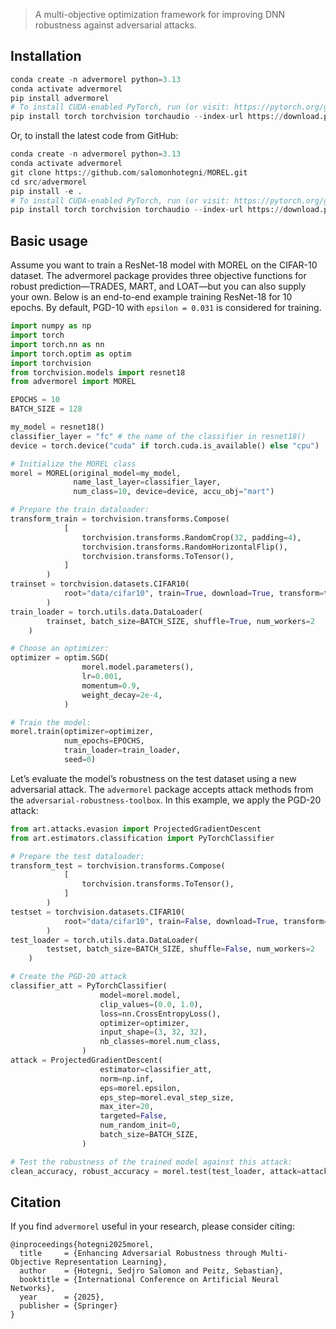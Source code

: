 > A multi-objective optimization framework for improving DNN robustness against adversarial attacks.

## Installation

```python
conda create -n advermorel python=3.13
conda activate advermorel
pip install advermorel
# To install CUDA‐enabled PyTorch, run (or visit: https://pytorch.org/get-started/locally/):
pip install torch torchvision torchaudio --index-url https://download.pytorch.org/whl/cu118
```
Or, to install the latest code from GitHub:
```python
conda create -n advermorel python=3.13
conda activate advermorel
git clone https://github.com/salomonhotegni/MOREL.git
cd src/advermorel
pip install -e .
# To install CUDA‐enabled PyTorch, run (or visit: https://pytorch.org/get-started/locally/):
pip install torch torchvision torchaudio --index-url https://download.pytorch.org/whl/cu118
```

## Basic usage
Assume you want to train a ResNet-18 model with MOREL on the CIFAR-10 dataset. The advermorel package provides three objective functions for robust prediction—TRADES, MART, and LOAT—but you can also supply your own. Below is an end-to-end example training ResNet-18 for 10 epochs. By default, PGD-10 with `epsilon = 0.031` is considered for training.
```python
import numpy as np
import torch
import torch.nn as nn
import torch.optim as optim
import torchvision
from torchvision.models import resnet18
from advermorel import MOREL

EPOCHS = 10
BATCH_SIZE = 128

my_model = resnet18()
classifier_layer = "fc" # the name of the classifier in resnet18()
device = torch.device("cuda" if torch.cuda.is_available() else "cpu")

# Initialize the MOREL class
morel = MOREL(original_model=my_model, 
              name_last_layer=classifier_layer,
              num_class=10, device=device, accu_obj="mart")

# Prepare the train dataloader:
transform_train = torchvision.transforms.Compose(
            [
                torchvision.transforms.RandomCrop(32, padding=4),
                torchvision.transforms.RandomHorizontalFlip(),
                torchvision.transforms.ToTensor(),
            ]
        )
trainset = torchvision.datasets.CIFAR10(
            root="data/cifar10", train=True, download=True, transform=transform_train
        )
train_loader = torch.utils.data.DataLoader(
        trainset, batch_size=BATCH_SIZE, shuffle=True, num_workers=2
    )

# Choose an optimizer:
optimizer = optim.SGD(
                morel.model.parameters(),
                lr=0.001,
                momentum=0.9,
                weight_decay=2e-4,
            )

# Train the model:
morel.train(optimizer=optimizer,
            num_epochs=EPOCHS, 
            train_loader=train_loader, 
            seed=0)
```
 Let’s evaluate the model’s robustness on the test dataset using a new adversarial attack. The `advermorel` package accepts attack methods from the `adversarial-robustness-toolbox`. In this example, we apply the PGD-20 attack:
```python
from art.attacks.evasion import ProjectedGradientDescent
from art.estimators.classification import PyTorchClassifier

# Prepare the test dataloader:
transform_test = torchvision.transforms.Compose(
            [
                torchvision.transforms.ToTensor(),
            ]
        )
testset = torchvision.datasets.CIFAR10(
            root="data/cifar10", train=False, download=True, transform=transform_test
        )
test_loader = torch.utils.data.DataLoader(
        testset, batch_size=BATCH_SIZE, shuffle=False, num_workers=2
    )

# Create the PGD-20 attack
classifier_att = PyTorchClassifier(
                    model=morel.model,
                    clip_values=(0.0, 1.0),
                    loss=nn.CrossEntropyLoss(),
                    optimizer=optimizer,
                    input_shape=(3, 32, 32),
                    nb_classes=morel.num_class,
                )
attack = ProjectedGradientDescent(
                    estimator=classifier_att,
                    norm=np.inf,
                    eps=morel.epsilon,
                    eps_step=morel.eval_step_size,
                    max_iter=20,
                    targeted=False,
                    num_random_init=0,
                    batch_size=BATCH_SIZE,
                )

# Test the robustness of the trained model against this attack:
clean_accuracy, robust_accuracy = morel.test(test_loader, attack=attack)
```
## Citation
If you find `advermorel` useful in your research, please consider citing:
```
@inproceedings{hotegni2025morel,
  title     = {Enhancing Adversarial Robustness through Multi-Objective Representation Learning},
  author    = {Hotegni, Sedjro Salomon and Peitz, Sebastian},
  booktitle = {International Conference on Artificial Neural Networks},
  year      = {2025},
  publisher = {Springer}
}

```
